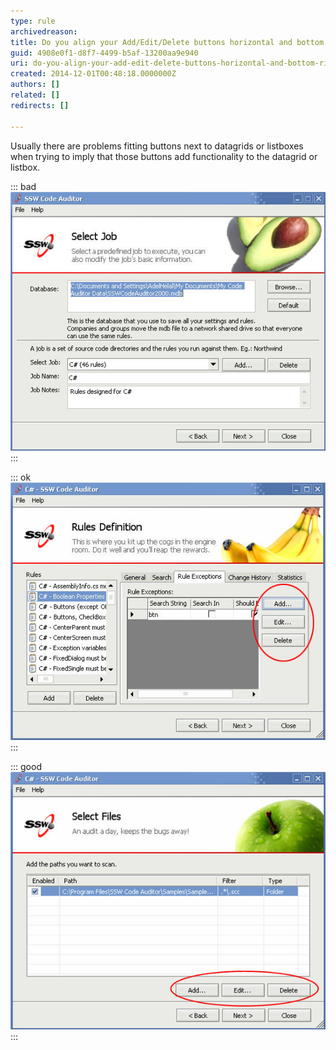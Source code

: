 ```yaml
---
type: rule
archivedreason: 
title: Do you align your Add/Edit/Delete buttons horizontal and bottom right?
guid: 4908e0f1-d8f7-4499-b5af-13200aa9e940
uri: do-you-align-your-add-edit-delete-buttons-horizontal-and-bottom-right
created: 2014-12-01T00:48:18.0000000Z
authors: []
related: []
redirects: []

---
```


Usually there are problems fitting buttons next to datagrids or  listboxes when trying to imply that those buttons add functionality to  the datagrid or listbox.

<!--endintro-->

::: bad  
![Figure: Bad Example - This form places the Add and Delete buttons in the top right.](../../assets/BadButtonAlign.jpg)  
:::

::: ok  
![Figure: Buttons aligned vertically, however they cut off useful information in the datagrid (Better)](../../assets/BetterButtonAlign.jpg)  
:::

::: good  
![Figure: Good Example - Buttons align horizontally at the bottom right of the grid which provides plenty of room for then needed information](../../assets/GoodButtonAlign.jpg)  
:::
